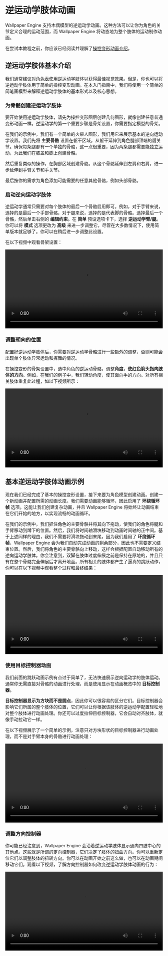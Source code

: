 # 逆运动学肢体动画

Wallpaper Engine 支持木偶模型的逆运动学动画。这种方法可以让你为角色的关节定义合理的运动范围，而 Wallpaper Engine 将动态地为整个肢体的运动制作动画。

在尝试本教程之前，你应该已经阅读并理解了[操控变形动画介绍](/wallpaper-engine-docs/scene/puppet-warp/introduction)。

## 逆运动学肢体基本介绍

我们通常建议对[角色表](/wallpaper-engine-docs/scene/puppet-warp/charactersheet)使用逆运动学肢体以获得最佳视觉效果。但是，你也可以将逆运动学肢体用于简单的操控变形动画。在本入门指南中，我们将使用一个简单的简笔画模型来解释逆运动学肢体的基本形式以及核心思想。

### 为骨骼创建逆运动学肢体

要开始使用逆运动学肢体，请先为操控变形图层创建几何图形，就像创建任意普通变形动画一样。逆运动学的第一个重要步骤是骨架设置，你需要指定模型的骨架。

在我们的示例中，我们有一个简单的火柴人图形，我们用它来展示基本的逆向运动学设置。我们先将 **主要骨骼** 设置在躯干区域。从躯干延伸到角色腿部顶端的髋关节。确保每条腿都有一个单独的骨骼，这一点很重要，因为两条腿都需要能独立运动，为此我们在膝盖和脚上创建骨骼。

然后重复类似的操作，在胸部区域创建骨骼。从这个骨骼延伸到左肩和右肩，进一步延伸到手臂关节和手关节。

最后按你的需求为角色添加可能需要的任意其他骨骼，例如头部骨骼。

### 启动逆向运动学肢体

逆运动学通常只需要对每个肢体的最后一个骨骼启用即可。例如，对于手臂来说，选择的是最后一个手部骨骼，对于腿来说，选择的是代表脚的骨骼。选择最后一个骨骼，然后单击右侧的 **编辑约束**。在 **简单** 预设选项卡下，选择 **逆运动学臂/腿**。你可以将 **模式** 选项更改为 **高级** 来进一步调整它，尽管在大多数情况下，使用简单版本就足够了。你可以在稍后进一步调整此设置。

在以下视频中观看骨架设置：

<video width="100%" controls loop>
  <source :src="$withBase('/videos/ik_bones.mp4')" type="video/mp4">
  Your browser does not support the video tag.
</video>

### 调整朝向的位置

配置好逆运动学肢体后，你需要对逆运动学骨骼进行一些额外的调整，否则可能会出现单个肢体异常运动和挥舞的情况。

在操控变形的骨架设置中，选中角色的逆运动骨骼，调整**角度**，**使红色箭头指向肢体的方向**。例如，在我们的例子中，我们转动角度，使其面向手的方向。对所有相关肢体重复此过程，如以下视频所示：

<video width="100%" controls loop>
  <source :src="$withBase('/videos/ik_angle.mp4')" type="video/mp4">
  Your browser does not support the video tag.
</video>

## 基本逆运动学肢体动画示例

现在我们已经完成了基本的操控变形设置，接下来要为角色模型创建动画。创建一个新动画并配置所需的动画长度。我们需要动画能够循环，因此启用了 **环绕循环帧** 选项。这能让我们创建复杂动画，并且 Wallpaper Engine 将始终让动画结束在它们开始的地方，以实现流畅的动画循环。

在我们的示例中，我们抓住角色的主要骨骼并将其向下拖动，使我们的角色将腿和手臂移动到蹲下的位置。然后，我们将时间轴滑块移动到动画时间轴的正中间。基于上述同样的理由，我们不需要将滑块拖动到末尾，因为我们启用了 **环绕循环帧**，Wallpaper Engine 会为我们自动完成动画的剩余部分，因此也不需要定义结束位置。然后，我们将角色的主要骨骼向上移动，这样会根据配置自动移动所有的逆向运动学肢体。你会注意到，双脚在肢体过度伸展之前是保持在原地的，并且只有在整个骨骼完全伸展后才离开地面。所有相关的肢体都产生了逼真的跳跃动作，你可以在以下视频中观看整个过程和最终结果：

<video width="100%" controls loop>
  <source :src="$withBase('/videos/ik_simple_animation.mp4')" type="video/mp4">
  Your browser does not support the video tag.
</video>

### 使用目标控制器动画

我们前面的跳跃动画示例有点过于简单了，无法快速展示逆向运动学的肢体运动。通常你无需直接对骨骼的动画进行处理，而是使用显示在动画概览中的 **目标控制器**。

**目标控制器显示为方块而不是圆点**，因此你可以很容易的区分它们。目标控制器会影响它们所属的整个肢体的位置，它们可以让你根据该肢体的逆运动学配置轻松地对整个肢体进行动画处理。你还可以过度拉伸目标控制器，它会自动对齐肢体，就像手动拉动它一样。

在以下视频展示了一个简单的示例，注意只对方块形状的目标控制器进行动画处理，而不是对手臂本身的骨骼进行动画处理：

<video width="100%" controls loop>
  <source :src="$withBase('/videos/ik_target_controllers.mp4')" type="video/mp4">
  Your browser does not support the video tag.
</video>

### 调整方向控制器

你可能已经注意到，Wallpaper Engine 会沿着逆运动学肢体显示通向四肢中心的其他点。这些就是所谓的定向控制器，它们决定了肢体的扭曲方向。你可以重新定位它们以调整肢体的扭转方向。你可以在动画开始之前这么做，也可以在动画期间移动它们。观看以下视频，了解方向控制器如何改变逆运动学肢体动画的行为：

<video width="100%" controls loop>
  <source :src="$withBase('/videos/ik_orientation_controller.mp4')" type="video/mp4">
  Your browser does not support the video tag.
</video>